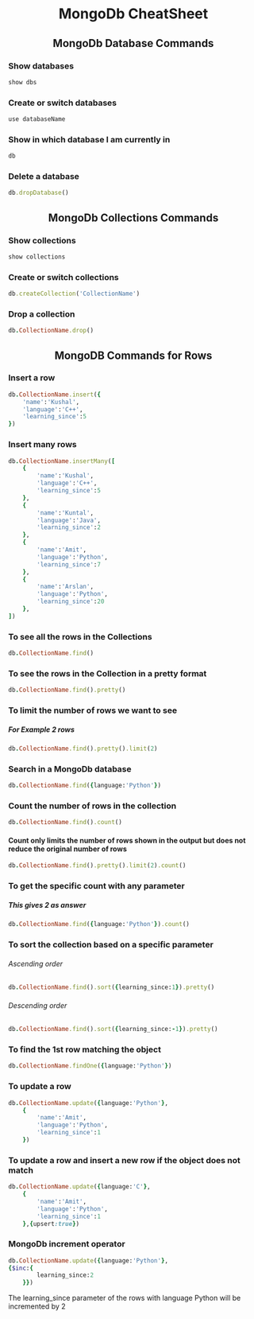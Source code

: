 <h1 align="center"> MongoDb CheatSheet</h1>

<h2 align="center"> MongoDb Database Commands

### Show databases

```ruby  
show dbs
```

### Create or switch databases 

```ruby
use databaseName
```

### Show in which database I am currently in 

```ruby
db
```

### Delete a database

```ruby
db.dropDatabase()
```


<h2 align="center"> MongoDb Collections Commands

### Show collections

```ruby
show collections
```

### Create or switch collections

```ruby
db.createCollection('CollectionName')
```

### Drop a collection

```ruby
db.CollectionName.drop()
```


<h2 align="center">MongoDB Commands for Rows

### Insert a row 

```ruby
db.CollectionName.insert({
    'name':'Kushal',
    'language':'C++',
    'learning_since':5
})
```

### Insert many rows

```ruby
db.CollectionName.insertMany([
    {
        'name':'Kushal',
        'language':'C++',
        'learning_since':5
    },
    {
        'name':'Kuntal',
        'language':'Java',
        'learning_since':2
    },
    {
        'name':'Amit',
        'language':'Python',
        'learning_since':7
    },
    {
        'name':'Arslan',
        'language':'Python',
        'learning_since':20
    },
])
```

### To see all the rows in the Collections

```ruby
db.CollectionName.find()
```

### To see the rows in the Collection in a pretty format

```ruby
db.CollectionName.find().pretty()
```

### To limit the number of rows we want to see

##### For Example 2 rows
```ruby
db.CollectionName.find().pretty().limit(2)
```


### Search in a MongoDb database

```ruby
db.CollectionName.find({language:'Python'})
```

### Count the number of rows in the collection

```ruby
db.CollectionName.find().count()
```

#### Count only limits the number of rows shown in the output but does  not reduce the original number of rows

```ruby
db.CollectionName.find().pretty().limit(2).count()
```

### To get the specific count with any parameter

##### This gives 2 as answer
```ruby
db.CollectionName.find({language:'Python'}).count()
```

### To sort the collection based on a specific parameter

###### Ascending order
```ruby
db.CollectionName.find().sort({learning_since:1}).pretty()
```
###### Descending order
```ruby
db.CollectionName.find().sort({learning_since:-1}).pretty()
```

### To find the 1st row matching the object

```ruby
db.CollectionName.findOne({language:'Python'})
```

### To update a row

```ruby
db.CollectionName.update({language:'Python'},
    {
        'name':'Amit',
        'language':'Python',
        'learning_since':1
    })
```

### To update a row and insert a new row if the object does not match

```ruby
db.CollectionName.update({language:'C'},
    {
        'name':'Amit',
        'language':'Python',
        'learning_since':1
    },{upsert:true})
```

### MongoDb increment operator

```ruby
db.CollectionName.update({language:'Python'},
{$inc:{
        learning_since:2
    }})
```
<p font-family="consolas">The learning_since parameter of the rows with language Python will be incremented by 2</p>




